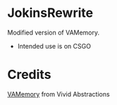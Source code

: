 # JokinsRewrite
Modified version of VAMemory.
- Intended use is on CSGO

# Credits
[VAMemory](https://vivid-abstractions.net/logical/programming/vamemory-c-memory-class-net-3-5/ "VAMemory") from Vivid Abstractions
